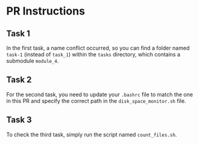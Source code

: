 # PR Instructions

## Task 1

In the first task, a name conflict occurred, so you can find a folder named `task-1` (instead of `task_1`) within the `tasks` directory, which contains a submodule `module_4`.

## Task 2

For the second task, you need to update your `.bashrc` file to match the one in this PR and specify the correct path in the `disk_space_monitor.sh` file.

## Task 3

To check the third task, simply run the script named `count_files.sh`.
